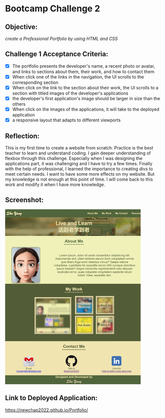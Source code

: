 # Bootcamp Challenge 2 
## Objective:
*create a Professional Portfolio by using HTML and CSS*
## Challenge 1 Acceptance Criteria:
- [x] The portfolio presents the developer's name, a recent photo or avatar, and links to sections about them, their work, and how to contact them
- [x] When click one of the links in the navigation, the UI scrolls to the corresponding section
- [x] When click on the link to the section about their work, the UI scrolls to a section with titled images of the developer's applications
- [x] the developer's first application's image should be larger in size than the others
- [x] When click on the images of the applications, it will take to the deployed application
- [x] a responsive layout that adapts to different viewports
## Reflection:
This is my first time to create a website from scratch. Practice is the best teacher to learn and understand coding. I gain deeper understanding of flexbox through this challenge. Especially when I was designing the applications part, it was challenging and I have to try a few times. Finally with the help of professional, I learned the importance to creating divs to meet certain needs. I want to have some more effects on my website. But my knowledge is not enough at this point of time. I will come back to this work and modify it when I have more knowledge.
## Screenshot:
<img src=".\assets\images\portfolio.png" alt="Webpage screenshot" width="439.5" height="567"/>

## Link to Deployed Application:
https://newchap2022.github.io/Portfolio/
